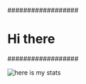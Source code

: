 
##################
#    Hi there    #
##################


![here is my stats](https://github-readme-stats.vercel.app/api?username=bielzin42&show_icons=true&hide_border=true)
